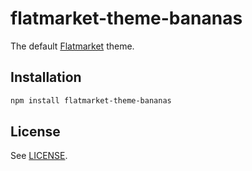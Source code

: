 # flatmarket-theme-bananas

The default [Flatmarket](/christophercliff/flatmarket) theme.

## Installation

```sh
npm install flatmarket-theme-bananas
```

## License

See [LICENSE](LICENSE.md).
